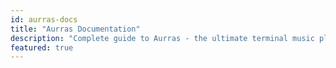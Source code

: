 ```yaml
---
id: aurras-docs
title: "Aurras Documentation"
description: "Complete guide to Aurras - the ultimate terminal music player. Learn how to install, configure, and master every feature."
featured: true
---
```

